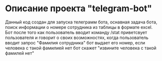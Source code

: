 # Описание проекта "telegram-bot"
Данный код создан для запуска телеграмм бота, оснавная задача бота, поиск информации о номере сотрудника из таблицы в формате excel.
Бот после того как пользователь вводит команду /stat приветсвует пользователя и говорит о своих возможностях, когда пользователь вводит запрос "Фамилия сотрудника" бот выдает его номер, если человека с такой фамилией нет бот скажет "извините человека с такой фамилей нет"
